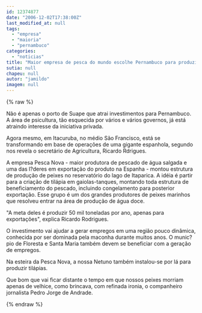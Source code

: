 ```yaml
---
id: 12374877
date: "2006-12-02T17:38:00Z"
last_modified_at: null
tags:
  - "empresa"
  - "maioria"
  - "pernambuco"
categories:
  - "noticias"
title: "Maior empresa de pesca do mundo escolhe Pernambuco para produzir til\u00e1pias"
sutia: null
chapeu: null
autor: "jamildo"
imagem: null
---
```

{% raw %}
<p>N&atilde;o &eacute; apenas o porto de Suape que atrai investimentos para Pernambuco. A &aacute;rea de psicultura, t&atilde;o esquecida por v&aacute;rios e v&aacute;rios governos, j&aacute; est&aacute; atraindo interesse da iniciativa privada.</p>
<p>Agora mesmo, em Itacuruba, no m&eacute;dio S&atilde;o Francisco, est&aacute; se transformando em base de opera&ccedil;&otilde;es de uma gigante espanhola, segundo nos revela o secret&aacute;rio de Agricultura, Ricardo Rdrigues.</p>
<p>A empresa Pesca Nova - maior produtora de pescado de &aacute;gua salgada e uma das l?deres em exporta&ccedil;&atilde;o do produto na Espanha - montou estrutura de produ&ccedil;&atilde;o de peixes no reservat&oacute;rio do lago de Itaparica. A id&eacute;ia &eacute; partir para a cria&ccedil;&atilde;o de til&aacute;pia em gaiolas-tanques, montando toda estrutura de beneficiamento do pescado, incluindo congelamento para posterior exporta&ccedil;&atilde;o. Esse grupo &eacute; um dos grandes produtores de peixes marinhos que resolveu entrar na &aacute;rea de produ&ccedil;&atilde;o de &aacute;gua doce.</p>
<p>"A meta deles &eacute; produzir 50 mil toneladas por ano, apenas para exporta&ccedil;&otilde;es", explica Ricardo Rodrigues.</p>
<p>O investimento vai ajudar a gerar empregos em uma regi&atilde;o pouco din&acirc;mica, conhecida por ser dominada pela maconha durante muitos anos. O munic?pio de Floresta e Santa Maria tamb&eacute;m devem se beneficiar com a gera&ccedil;&atilde;o de empregos.</p>
<p>Na esteira da Pesca Nova, a nossa Netuno tamb&eacute;m instalou-se por l&aacute; para produzir til&aacute;pias.</p>
<p>Que bom que vai ficar distante o tempo em que nossos peixes morriam apenas de velhice, como brincava, com refinada ironia, o companheiro jornalista Pedro Jorge de Andrade.</p>
{% endraw %}
